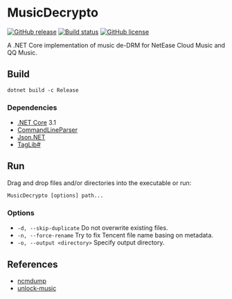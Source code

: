 # MusicDecrypto

[![GitHub release](https://img.shields.io/github/release/davidxuang/musicdecrypto.svg)](https://GitHub.com/davidxuang/musicdecrypto/releases/)
[![Build status](https://ci.appveyor.com/api/projects/status/github/davidxuang/musicdecrypto?svg=true)](https://ci.appveyor.com/project/davidxuang/musicdecrypto)
[![GitHub license](https://img.shields.io/github/license/davidxuang/musicdecrypto.svg)](https://github.com/davidxuang/musicdecrypto/blob/master/LICENSE)

A .NET Core implementation of music de-DRM for NetEase Cloud Music and QQ Music.

## Build

`dotnet build -c Release`

### Dependencies

-   [.NET Core](https://dotnet.microsoft.com) 3.1
-   [CommandLineParser](https://github.com/commandlineparser/commandline)
-   [Json.NET](https://www.newtonsoft.com/json)
-   [TagLib#](https://github.com/mono/taglib-sharp)

## Run

Drag and drop files and/or directories into the executable or run:

`MusicDecrypto [options] path...`

### Options

- `-d, --skip-duplicate` Do not overwrite existing files.
- `-n, --force-rename` Try to fix Tencent file name basing on metadata.
- `-o, --output <directory>` Specify output directory.

## References

-   [ncmdump](https://github.com/anonymous5l/ncmdump)
-   [unlock-music](https://github.com/ix64/unlock-music)
